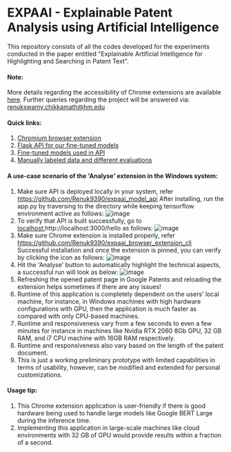 # EXPAAI - Explainable Patent Analysis using Artificial Intelligence
This repository consists of all the codes developed for the experiments conducted in the paper entitled "Explainable Artificial Intelligence for Highlighting and Searching in Patent Text". 

#### Note: 
More details regarding the accessibility of Chrome extensions are available [here](https://github.com/Renuk9390/expaai_browser_extension_cli). Further queries regarding the project will be answered via: renukswamy.chikkamath@hm.edu

#### Quick links:
1. [Chromium browser extension](https://github.com/Renuk9390/expaai_browser_extension_cli)
2. [Flask API for our fine-tuned models](https://github.com/Renuk9390/expaai_model_api)
3. [Fine-tuned models used in API](https://huggingface.co/fassahat)
4. [Manually labeled data and different evaluations](https://github.com/Renuk9390/expaai_model/tree/main/Paper_Experiments)

#### A use-case scenario of the 'Analyse' extension in the Windows system:
1. Make sure API is deployed locally in your system, refer https://github.com/Renuk9390/expaai_model_api
    After installing, run the app.py by traversing to the directory while keeping tensorflow environment active as follows:
![image](https://github.com/Renuk9390/expaai_model/assets/34164541/92ae2c96-8558-479b-8d6c-480278e36c45)
2. To verify that API is built successfully, go to [localhost:](http://localhost:3000/hello)http://localhost:3000/hello as follows:
![image](https://github.com/Renuk9390/expaai_model/assets/34164541/51d554a1-4f75-4ec3-905d-80adf18f9b2e)
3. Make sure Chrome extension is installed properly, refer https://github.com/Renuk9390/expaai_browser_extension_cli
    Successful installation and once the extension is pinned, you can verify by clicking the icon as follows:
![image](https://github.com/Renuk9390/expaai_model/assets/34164541/7096f322-a114-4b8e-af3f-a578533b7e61)
4. Hit the 'Analyse' button to automatically highlight the technical aspects, a successful run will look as below:
![image](https://github.com/Renuk9390/expaai_model/assets/34164541/863105c4-322b-464e-bffa-8e777686d80b)
5. Refreshing the opened patent page in Google Patents and reloading the extension helps sometimes if there are any issues!
6. Runtime of this application is completely dependent on the users' local machine, for instance, in Windows machines with high hardware configurations with GPU, then the application is much faster as compared with only CPU-based machines.
7. Runtime and responsiveness vary from a few seconds to even a few minutes for instance in machines like Nvidia RTX 2060 8Gb GPU, 32 GB RAM, and i7 CPU machine with 16GB RAM respectively.
8. Runtime and responsiveness also vary based on the length of the patent document.
9. This is just a working preliminary prototype with limited capabilities in terms of usability, however, can be modified and extended for personal customizations.

#### Usage tip:
1. This Chrome extension application is user-friendly if there is good hardware being used to handle large models like Google BERT Large during the inference time.
2. Implementing this application in large-scale machines like cloud environments with 32 GB of GPU would provide results within a fraction of a second. 



